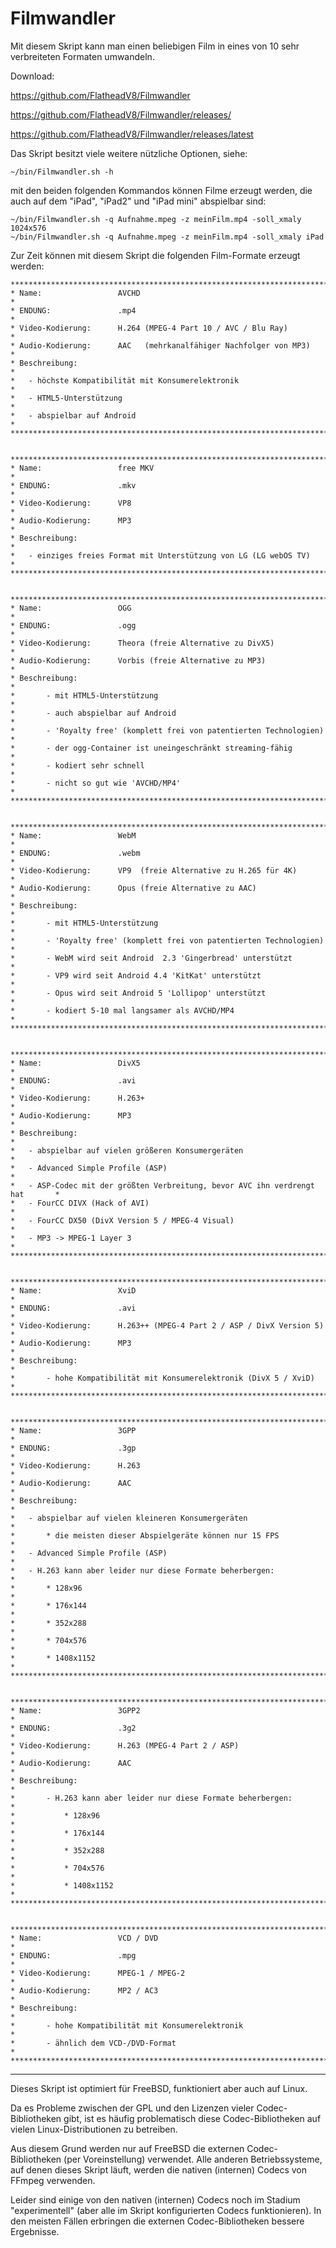# Filmwandler
Mit diesem Skript kann man einen beliebigen Film in eines von 10 sehr verbreiteten Formaten umwandeln.

Download:

https://github.com/FlatheadV8/Filmwandler

https://github.com/FlatheadV8/Filmwandler/releases/

https://github.com/FlatheadV8/Filmwandler/releases/latest

Das Skript besitzt viele weitere nützliche Optionen, siehe:

    ~/bin/Filmwandler.sh -h

mit den beiden folgenden Kommandos können Filme erzeugt werden, die auch auf dem "iPad", "iPad2" und "iPad mini"
abspielbar sind:

    ~/bin/Filmwandler.sh -q Aufnahme.mpeg -z meinFilm.mp4 -soll_xmaly 1024x576
    ~/bin/Filmwandler.sh -q Aufnahme.mpeg -z meinFilm.mp4 -soll_xmaly iPad

Zur Zeit können mit diesem Skript die folgenden Film-Formate erzeugt werden:

    ********************************************************************************
    * Name:                 AVCHD                                                  *
    * ENDUNG:               .mp4                                                   *
    * Video-Kodierung:      H.264 (MPEG-4 Part 10 / AVC / Blu Ray)                 *
    * Audio-Kodierung:      AAC   (mehrkanalfähiger Nachfolger von MP3)            *
    * Beschreibung:                                                                *
    *   - höchste Kompatibilität mit Konsumerelektronik                            *
    *   - HTML5-Unterstützung                                                      *
    *   - abspielbar auf Android                                                   *
    ********************************************************************************


    ********************************************************************************
    * Name:                 free MKV                                               *
    * ENDUNG:               .mkv                                                   *
    * Video-Kodierung:      VP8                                                    *
    * Audio-Kodierung:      MP3                                                    *
    * Beschreibung:                                                                *
    *   - einziges freies Format mit Unterstützung von LG (LG webOS TV)            *
    ********************************************************************************


    ********************************************************************************
    * Name:                 OGG                                                    *
    * ENDUNG:               .ogg                                                   *
    * Video-Kodierung:      Theora (freie Alternative zu DivX5)                    *
    * Audio-Kodierung:      Vorbis (freie Alternative zu MP3)                      *
    * Beschreibung:                                                                *
    *       - mit HTML5-Unterstützung                                              *
    *       - auch abspielbar auf Android                                          *
    *       - 'Royalty free' (komplett frei von patentierten Technologien)         *
    *       - der ogg-Container ist uneingeschränkt streaming-fähig                *
    *       - kodiert sehr schnell                                                 *
    *       - nicht so gut wie 'AVCHD/MP4'                                         *
    ********************************************************************************


    ********************************************************************************
    * Name:                 WebM                                                   *
    * ENDUNG:               .webm                                                  *
    * Video-Kodierung:      VP9  (freie Alternative zu H.265 für 4K)               *
    * Audio-Kodierung:      Opus (freie Alternative zu AAC)                        *
    * Beschreibung:                                                                *
    *       - mit HTML5-Unterstützung                                              *
    *       - 'Royalty free' (komplett frei von patentierten Technologien)         *
    *       - WebM wird seit Android  2.3 'Gingerbread' unterstützt                *
    *       - VP9 wird seit Android 4.4 'KitKat' unterstützt                       *
    *       - Opus wird seit Android 5 'Lollipop' unterstützt                      *
    *       - kodiert 5-10 mal langsamer als AVCHD/MP4                             *
    ********************************************************************************


    ********************************************************************************
    * Name:                 DivX5                                                  *
    * ENDUNG:               .avi                                                   *
    * Video-Kodierung:      H.263+                                                 *
    * Audio-Kodierung:      MP3                                                    *
    * Beschreibung:                                                                *
    *   - abspielbar auf vielen größeren Konsumergeräten                           *
    *   - Advanced Simple Profile (ASP)                                            *
    *   - ASP-Codec mit der größten Verbreitung, bevor AVC ihn verdrengt hat       *
    *   - FourCC DIVX (Hack of AVI)                                                *
    *   - FourCC DX50 (DivX Version 5 / MPEG-4 Visual)                             *
    *   - MP3 -> MPEG-1 Layer 3                                                    *
    ********************************************************************************


    ********************************************************************************
    * Name:                 XviD                                                   *
    * ENDUNG:               .avi                                                   *
    * Video-Kodierung:      H.263++ (MPEG-4 Part 2 / ASP / DivX Version 5)         *
    * Audio-Kodierung:      MP3                                                    *
    * Beschreibung:                                                                *
    *       - hohe Kompatibilität mit Konsumerelektronik (DivX 5 / XviD)           *
    ********************************************************************************


    ********************************************************************************
    * Name:                 3GPP                                                   *
    * ENDUNG:               .3gp                                                   *
    * Video-Kodierung:      H.263                                                  *
    * Audio-Kodierung:      AAC                                                    *
    * Beschreibung:                                                                *
    *   - abspielbar auf vielen kleineren Konsumergeräten                          *
    *       * die meisten dieser Abspielgeräte können nur 15 FPS                   *
    *   - Advanced Simple Profile (ASP)                                            *
    *   - H.263 kann aber leider nur diese Formate beherbergen:                    *
    *       * 128x96                                                               *
    *       * 176x144                                                              *
    *       * 352x288                                                              *
    *       * 704x576                                                              *
    *       * 1408x1152                                                            *
    ********************************************************************************


    ********************************************************************************
    * Name:                 3GPP2                                                  *
    * ENDUNG:               .3g2                                                   *
    * Video-Kodierung:      H.263 (MPEG-4 Part 2 / ASP)                            *
    * Audio-Kodierung:      AAC                                                    *
    * Beschreibung:                                                                *
    *       - H.263 kann aber leider nur diese Formate beherbergen:                *
    *           * 128x96                                                           *
    *           * 176x144                                                          *
    *           * 352x288                                                          *
    *           * 704x576                                                          *
    *           * 1408x1152                                                        *
    ********************************************************************************


    ********************************************************************************
    * Name:                 VCD / DVD                                              *
    * ENDUNG:               .mpg                                                   *
    * Video-Kodierung:      MPEG-1 / MPEG-2                                        *
    * Audio-Kodierung:      MP2 / AC3                                              *
    * Beschreibung:                                                                *
    *       - hohe Kompatibilität mit Konsumerelektronik                           *
    *       - ähnlich dem VCD-/DVD-Format                                          *
    ********************************************************************************

---

Dieses Skript ist optimiert für FreeBSD, funktioniert aber auch auf Linux.

Da es Probleme zwischen der GPL und den Lizenzen vieler Codec-Bibliotheken gibt, ist es häufig problematisch diese Codec-Bibliotheken auf vielen Linux-Distributionen zu betreiben.

Aus diesem Grund werden nur auf FreeBSD die externen Codec-Bibliotheken (per Voreinstellung) verwendet.
Alle anderen Betriebssysteme, auf denen dieses Skript läuft, werden die nativen (internen) Codecs von FFmpeg verwenden.

Leider sind einige von den nativen (internen) Codecs noch im Stadium "experimentell" (aber alle im Skript konfigurierten Codecs funktionieren). In den meisten Fällen erbringen die externen Codec-Bibliotheken bessere Ergebnisse.
